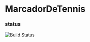 # MarcadorDeTennis 
### status
[![Build Status](https://travis-ci.org/kadmio0/MarcadorDeTennis.png)](https://travis-ci.org/kadmio0/MarcadorDeTennis)
